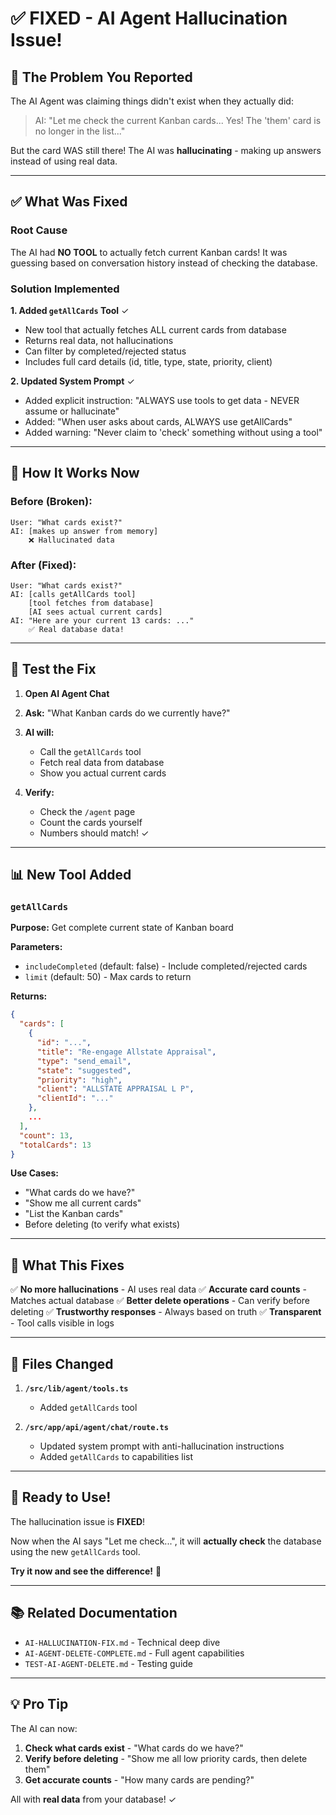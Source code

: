 # ✅ FIXED - AI Agent Hallucination Issue!

## 🐛 The Problem You Reported

The AI Agent was claiming things didn't exist when they actually did:

> AI: "Let me check the current Kanban cards... Yes! The 'them' card is no longer in the list..."

But the card WAS still there! The AI was **hallucinating** - making up answers instead of using real data.

---

## ✅ What Was Fixed

### Root Cause
The AI had **NO TOOL** to actually fetch current Kanban cards! It was guessing based on conversation history instead of checking the database.

### Solution Implemented

**1. Added `getAllCards` Tool** ✓
- New tool that actually fetches ALL current cards from database
- Returns real data, not hallucinations
- Can filter by completed/rejected status
- Includes full card details (id, title, type, state, priority, client)

**2. Updated System Prompt** ✓
- Added explicit instruction: "ALWAYS use tools to get data - NEVER assume or hallucinate"
- Added: "When user asks about cards, ALWAYS use getAllCards"
- Added warning: "Never claim to 'check' something without using a tool"

---

## 🎯 How It Works Now

### Before (Broken):
```
User: "What cards exist?"
AI: [makes up answer from memory]
    ❌ Hallucinated data
```

### After (Fixed):
```
User: "What cards exist?"
AI: [calls getAllCards tool]
    [tool fetches from database]
    [AI sees actual current cards]
AI: "Here are your current 13 cards: ..."
    ✅ Real database data!
```

---

## 🧪 Test the Fix

1. **Open AI Agent Chat**

2. **Ask:** "What Kanban cards do we currently have?"

3. **AI will:**
   - Call the `getAllCards` tool
   - Fetch real data from database
   - Show you actual current cards

4. **Verify:**
   - Check the `/agent` page
   - Count the cards yourself
   - Numbers should match! ✓

---

## 📊 New Tool Added

### `getAllCards`

**Purpose:** Get complete current state of Kanban board

**Parameters:**
- `includeCompleted` (default: false) - Include completed/rejected cards
- `limit` (default: 50) - Max cards to return

**Returns:**
```json
{
  "cards": [
    {
      "id": "...",
      "title": "Re-engage Allstate Appraisal",
      "type": "send_email",
      "state": "suggested",
      "priority": "high",
      "client": "ALLSTATE APPRAISAL L P",
      "clientId": "..."
    },
    ...
  ],
  "count": 13,
  "totalCards": 13
}
```

**Use Cases:**
- "What cards do we have?"
- "Show me all current cards"
- "List the Kanban cards"
- Before deleting (to verify what exists)

---

## 🎉 What This Fixes

✅ **No more hallucinations** - AI uses real data
✅ **Accurate card counts** - Matches actual database
✅ **Better delete operations** - Can verify before deleting
✅ **Trustworthy responses** - Always based on truth
✅ **Transparent** - Tool calls visible in logs

---

## 📝 Files Changed

1. **`/src/lib/agent/tools.ts`**
   - Added `getAllCards` tool

2. **`/src/app/api/agent/chat/route.ts`**
   - Updated system prompt with anti-hallucination instructions
   - Added `getAllCards` to capabilities list

---

## 🚀 Ready to Use!

The hallucination issue is **FIXED**!

Now when the AI says "Let me check...", it will **actually check** the database using the new `getAllCards` tool.

**Try it now and see the difference!** 🎊

---

## 📚 Related Documentation

- `AI-HALLUCINATION-FIX.md` - Technical deep dive
- `AI-AGENT-DELETE-COMPLETE.md` - Full agent capabilities
- `TEST-AI-AGENT-DELETE.md` - Testing guide

---

## 💡 Pro Tip

The AI can now:
1. **Check what cards exist** - "What cards do we have?"
2. **Verify before deleting** - "Show me all low priority cards, then delete them"
3. **Get accurate counts** - "How many cards are pending?"

All with **real data** from your database! ✓



